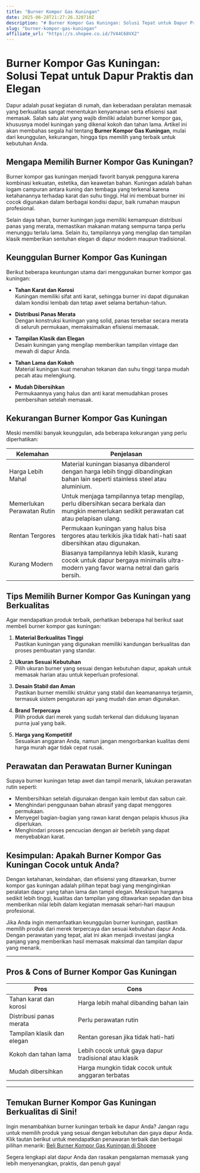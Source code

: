 ```yaml
---
title: "Burner Kompor Gas Kuningan"
date: 2025-06-28T21:27:26.320710Z
description: "# Burner Kompor Gas Kuningan: Solusi Tepat untuk Dapur Praktis dan Elegan..."
slug: "burner-kompor-gas-kuningan"
affiliate_url: "https://s.shopee.co.id/7V44C68VX2"
---
```

# Burner Kompor Gas Kuningan: Solusi Tepat untuk Dapur Praktis dan Elegan

Dapur adalah pusat kegiatan di rumah, dan keberadaan peralatan memasak yang berkualitas sangat menentukan kenyamanan serta efisiensi saat memasak. Salah satu alat yang wajib dimiliki adalah burner kompor gas, khususnya model kuningan yang dikenal kokoh dan tahan lama. Artikel ini akan membahas segala hal tentang **Burner Kompor Gas Kuningan**, mulai dari keunggulan, kekurangan, hingga tips memilih yang terbaik untuk kebutuhan Anda.

## Mengapa Memilih Burner Kompor Gas Kuningan?

Burner kompor gas kuningan menjadi favorit banyak pengguna karena kombinasi kekuatan, estetika, dan keawetan bahan. Kuningan adalah bahan logam campuran antara kuning dan tembaga yang terkenal karena ketahanannya terhadap karat dan suhu tinggi. Hal ini membuat burner ini cocok digunakan dalam berbagai kondisi dapur, baik rumahan maupun profesional.

Selain daya tahan, burner kuningan juga memiliki kemampuan distribusi panas yang merata, memastikan makanan matang sempurna tanpa perlu menunggu terlalu lama. Selain itu, tampilannya yang mengilap dan tampilan klasik memberikan sentuhan elegan di dapur modern maupun tradisional.

## Keunggulan Burner Kompor Gas Kuningan

Berikut beberapa keuntungan utama dari menggunakan burner kompor gas kuningan:

- **Tahan Karat dan Korosi**  
  Kuningan memiliki sifat anti karat, sehingga burner ini dapat digunakan dalam kondisi lembab dan tetap awet selama bertahun-tahun.

- **Distribusi Panas Merata**  
  Dengan konstruksi kuningan yang solid, panas tersebar secara merata di seluruh permukaan, memaksimalkan efisiensi memasak.

- **Tampilan Klasik dan Elegan**  
  Desain kuningan yang mengilap memberikan tampilan vintage dan mewah di dapur Anda.

- **Tahan Lama dan Kokoh**  
  Material kuningan kuat menahan tekanan dan suhu tinggi tanpa mudah pecah atau melengkung.

- **Mudah Dibersihkan**  
  Permukaannya yang halus dan anti karat memudahkan proses pembersihan setelah memasak.

## Kekurangan Burner Kompor Gas Kuningan

Meski memiliki banyak keunggulan, ada beberapa kekurangan yang perlu diperhatikan:

| Kelemahan | Penjelasan |
| --- | --- |
| Harga Lebih Mahal | Material kuningan biasanya dibanderol dengan harga lebih tinggi dibandingkan bahan lain seperti stainless steel atau aluminium. |
| Memerlukan Perawatan Rutin | Untuk menjaga tampilannya tetap mengilap, perlu dibersihkan secara berkala dan mungkin memerlukan sedikit perawatan cat atau pelapisan ulang. |
| Rentan Tergores | Permukaan kuningan yang halus bisa tergores atau terkikis jika tidak hati-hati saat dibersihkan atau digunakan. |
| Kurang Modern | Biasanya tampilannya lebih klasik, kurang cocok untuk dapur bergaya minimalis ultra-modern yang favor warna netral dan garis bersih. |

## Tips Memilih Burner Kompor Gas Kuningan yang Berkualitas

Agar mendapatkan produk terbaik, perhatikan beberapa hal berikut saat membeli burner kompor gas kuningan:

1. **Material Berkualitas Tinggi**  
   Pastikan kuningan yang digunakan memiliki kandungan berkualitas dan proses pembuatan yang standar.

2. **Ukuran Sesuai Kebutuhan**  
   Pilih ukuran burner yang sesuai dengan kebutuhan dapur, apakah untuk memasak harian atau untuk keperluan profesional.

3. **Desain Stabil dan Aman**  
   Pastikan burner memiliki struktur yang stabil dan keamanannya terjamin, termasuk sistem pengaturan api yang mudah dan aman digunakan.

4. **Brand Terpercaya**  
   Pilih produk dari merek yang sudah terkenal dan didukung layanan purna jual yang baik.

5. **Harga yang Kompetitif**  
   Sesuaikan anggaran Anda, namun jangan mengorbankan kualitas demi harga murah agar tidak cepat rusak.

## Perawatan dan Perawatan Burner Kuningan

Supaya burner kuningan tetap awet dan tampil menarik, lakukan perawatan rutin seperti:

- Membersihkan setelah digunakan dengan kain lembut dan sabun cair.
- Menghindari penggunaan bahan abrasif yang dapat menggores permukaan.
- Menyegel bagian-bagian yang rawan karat dengan pelapis khusus jika diperlukan.
- Menghindari proses pencucian dengan air berlebih yang dapat menyebabkan karat.

## Kesimpulan: Apakah Burner Kompor Gas Kuningan Cocok untuk Anda?

Dengan ketahanan, keindahan, dan efisiensi yang ditawarkan, burner kompor gas kuningan adalah pilihan tepat bagi yang menginginkan peralatan dapur yang tahan lama dan tampil elegan. Meskipun harganya sedikit lebih tinggi, kualitas dan tampilan yang ditawarkan sepadan dan bisa memberikan nilai lebih dalam kegiatan memasak sehari-hari maupun profesional.

Jika Anda ingin memanfaatkan keunggulan burner kuningan, pastikan memilih produk dari merek terpercaya dan sesuai kebutuhan dapur Anda. Dengan perawatan yang tepat, alat ini akan menjadi investasi jangka panjang yang memberikan hasil memasak maksimal dan tampilan dapur yang menarik.

---

## Pros & Cons of Burner Kompor Gas Kuningan

| **Pros** | **Cons** |
| --- | --- |
| Tahan karat dan korosi | Harga lebih mahal dibanding bahan lain |
| Distribusi panas merata | Perlu perawatan rutin |
| Tampilan klasik dan elegan | Rentan goresan jika tidak hati-hati |
| Kokoh dan tahan lama | Lebih cocok untuk gaya dapur tradisional atau klasik |
| Mudah dibersihkan | Harga mungkin tidak cocok untuk anggaran terbatas |

---

## Temukan Burner Kompor Gas Kuningan Berkualitas di Sini!

Ingin menambahkan burner kuningan terbaik ke dapur Anda? Jangan ragu untuk memilih produk yang sesuai dengan kebutuhan dan gaya dapur Anda. Klik tautan berikut untuk mendapatkan penawaran terbaik dan berbagai pilihan menarik: [Beli Burner Kompor Gas Kuningan di Shopee](https://s.shopee.co.id/7V44C68VX2)

Segera lengkapi alat dapur Anda dan rasakan pengalaman memasak yang lebih menyenangkan, praktis, dan penuh gaya!
